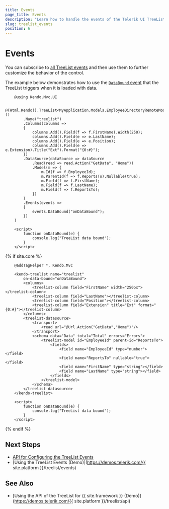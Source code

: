 ```yaml
---
title: Events
page_title: Events
description: "Learn how to handle the events of the Telerik UI TreeList component for {{ site.framework }}."
slug: treelist_events
position: 6
---
```


# Events

You can subscribe to [all TreeList events](/api/kendo.mvc.ui.fluent/treelisteventbuilder) and then use them to further customize the behavior of the control.

The example below demonstrates how to use the [`DataBound` event](/api/kendo.mvc.ui.fluent/treelisteventbuilder#databoundsystemstring) that the TreeList triggers when it is loaded with data.

```HtmlHelper
    @using Kendo.Mvc.UI

    @(Html.Kendo().TreeList<MyApplication.Models.EmployeeDirectoryRemoteModel>()
        .Name("treelist")
        .Columns(columns =>
        {
            columns.Add().Field(f => f.FirstName).Width(250);
            columns.Add().Field(e => e.LastName);
            columns.Add().Field(e => e.Position);
            columns.Add().Field(e => e.Extension).Title("Ext").Format("{0:#}");
        })
        .DataSource(dataSource => dataSource
            .Read(read => read.Action("GetData", "Home"))
            .Model(m => {
                m.Id(f => f.EmployeeId);
                m.ParentId(f => f.ReportsTo).Nullable(true);
                m.Field(f => f.FirstName);
                m.Field(f => f.LastName);
                m.Field(f => f.ReportsTo);
            })
        )
        .Events(events =>
        {
            events.DataBound("onDataBound");
        })
    )

    <script>
        function onDataBound(e) {
            console.log("TreeList data bound");
        }
    </script>
```
{% if site.core %}
```TagHelper
    @addTagHelper *, Kendo.Mvc

    <kendo-treelist name="treelist"
        on-data-bound="onDataBound">
        <columns>
            <treelist-column field="FirstName" width="250px"></treelist-column>
            <treelist-column field="LastName"></treelist-column>
            <treelist-column field="Position"></treelist-column>
            <treelist-column field="Extension" title="Ext" format="{0:#}"></treelist-column>
        </columns>
        <treelist-datasource>
            <transport>
                <read url="@Url.Action("GetData","Home")"/>
            </transport>
            <schema data="Data" total="Total" errors="Errors">
                <treelist-model id="EmployeeId" parent-id="ReportsTo">
                    <fields>
                        <field name="EmployeeId" type="number"></field>
                        <field name="ReportsTo" nullable="true"></field>
                        <field name="FirstName" type="string"></field>
                        <field name="LastName" type="string"></field>
                    </fields>
                </treelist-model>
            </schema>
        </treelist-datasource>
    </kendo-treelist>

    <script>
        function onDataBound(e) {
            console.log("TreeList data bound");
        }
    </script>
```
{% endif %}

## Next Steps

* [API for Configuring the TreeList Events](/api/kendo.mvc.ui.fluent/treelisteventbuilder)
* [Using the TreeList Events (Demo)](https://demos.telerik.com/{{ site.platform }}/treelist/events)

## See Also

* [Using the API of the TreeList for {{ site.framework }} (Demo)](https://demos.telerik.com/{{ site.platform }}/treelist/api)
